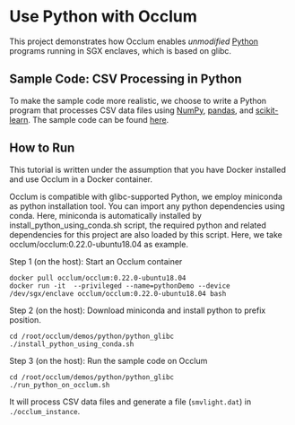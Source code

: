 # Use Python with Occlum

This project demonstrates how Occlum enables _unmodified_ [Python](https://www.python.org) programs running in SGX enclaves, which is based on glibc.

## Sample Code: CSV Processing in Python

To make the sample code more realistic, we choose to write a Python program that processes CSV data files using [NumPy](https://numpy.org), [pandas](https://pandas.pydata.org), and [scikit-learn](https://scikit-learn.org). The sample code can be found [here](demo.py).

## How to Run

This tutorial is written under the assumption that you have Docker installed and use Occlum in a Docker container.

Occlum is compatible with glibc-supported Python, we employ miniconda as python installation tool. You can import any python dependencies using conda. Here, miniconda is automatically installed by install_python_using_conda.sh script, the required python and related dependencies for this project are also loaded by this script. Here, we take occlum/occlum:0.22.0-ubuntu18.04 as example.

Step 1 (on the host): Start an Occlum container
```
docker pull occlum/occlum:0.22.0-ubuntu18.04
docker run -it  --privileged --name=pythonDemo --device /dev/sgx/enclave occlum/occlum:0.22.0-ubuntu18.04 bash
```

Step 2 (on the host): Download miniconda and install python to prefix position.
```
cd /root/occlum/demos/python/python_glibc
./install_python_using_conda.sh
```

Step 3 (on the host): Run the sample code on Occlum
```
cd /root/occlum/demos/python/python_glibc
./run_python_on_occlum.sh
```
It will process CSV data files and generate a file (`smvlight.dat`) in `./occlum_instance`.
